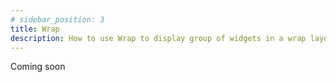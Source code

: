 ```yaml
---
# sidebar_position: 3
title: Wrap 
description: How to use Wrap to display group of widgets in a wrap layout
---
```


Coming soon
